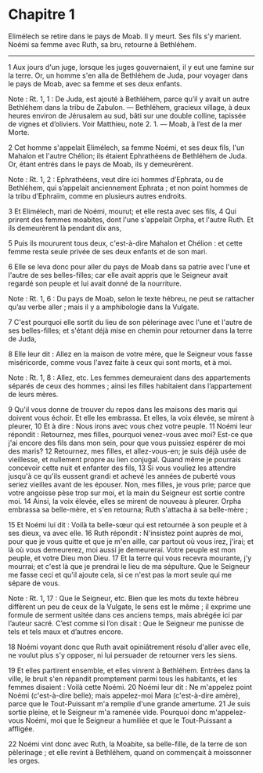 # Chapitre 1

Elimélech se retire dans le pays de Moab.
Il y meurt.
Ses fils s’y marient.
Noémi sa femme avec Ruth, sa bru, retourne à Bethléhem.

***

1 Aux jours d'un juge, lorsque les juges gouvernaient, il y eut une famine sur la terre. Or, un homme s'en alla de Bethléhem de Juda, pour voyager dans le pays de Moab, avec sa femme et ses deux enfants.

<span class="bible-note">Note : </span> Rt. 1, 1 : De Juda, est ajouté à Bethléhem, parce qu’il y avait un autre Bethléhem dans la tribu de Zabulon. ― Bethléhem, gracieux village, à deux heures environ de Jérusalem au sud, bâti sur une double colline, tapissée de vignes et d’oliviers. Voir Matthieu, note 2. 1. ― Moab, à l’est de la mer Morte.

2 Cet homme s'appelait Elimélech, sa femme Noémi, et ses deux fils, l'un Mahalon et l'autre Chélion; ils étaient Ephrathéens de Bethléhem de Juda. Or, étant entrés dans le pays de Moab, ils y demeurèrent.

<span class="bible-note">Note : </span> Rt. 1, 2 : Ephrathéens, veut dire ici hommes d’Ephrata, ou de Bethléhem, qui s’appelait anciennement Ephrata ; et non point hommes de la tribu d’Ephraïm, comme en plusieurs autres endroits.


3 Et Elimélech, mari de Noémi, mourut; et elle resta avec ses fils, 4 Qui prirent des femmes moabites, dont l'une s'appelait Orpha, et l'autre Ruth. Et ils demeurèrent là pendant dix ans,

5 Puis ils moururent tous deux, c'est-à-dire Mahalon et Chélion : et cette femme resta seule privée de ses deux enfants et de son mari.


6 Elle se leva donc pour aller du pays de Moab dans sa patrie avec l'une et l'autre de ses belles-filles; car elle avait appris que le Seigneur avait regardé son peuple et lui avait donné de la nourriture.

<span class="bible-note">Note : </span> Rt. 1, 6 : Du pays de Moab, selon le texte hébreu, ne peut se rattacher qu’au verbe aller ; mais il y a amphibologie dans la Vulgate.

7 C'est pourquoi elle sortit du lieu de son pèlerinage avec l'une et l'autre de ses belles-filles; et s'étant déjà mise en chemin pour retourner dans la terre de Juda,


8 Elle leur dit : Allez en la maison de votre mère, que le Seigneur vous fasse miséricorde, comme vous l'avez faite à ceux qui sont morts, et à moi.

<span class="bible-note">Note : </span> Rt. 1, 8 : Allez, etc. Les femmes demeuraient dans des appartements séparés de ceux des hommes ; ainsi les filles habitaient dans l’appartement de leurs mères.

9 Qu'il vous donne de trouver du repos dans les maisons des maris qui doivent vous échoir. Et elle les embrassa. Et elles, la voix élevée, se mirent à pleurer, 10 Et à dire : Nous irons avec vous chez votre peuple. 11 Noémi leur répondit : Retournez, mes filles, pourquoi venez-vous avec moi? Est-ce que j'ai encore des fils dans mon sein, pour que vous puissiez espérer de moi des maris? 12 Retournez, mes filles, et allez-vous-en; je suis déjà usée de vieillesse, et nullement propre au lien conjugal. Quand même je pourrais concevoir cette nuit et enfanter des fils, 13 Si vous vouliez les attendre jusqu'à ce qu'ils eussent grandi et achevé les années de puberté vous seriez vieilles avant de les épouser. Non, mes filles, je vous prie; parce que votre angoisse pèse trop sur moi, et la main du Seigneur est sortie contre moi. 14 Ainsi, la voix élevée, elles se mirent de nouveau à pleurer. Orpha embrassa sa belle-mère, et s'en retourna; Ruth s'attacha à sa belle-mère ;


15 Et Noémi lui dit : Voilà ta belle-sœur qui est retournée à son peuple et à ses dieux, va avec elle. 16 Ruth répondit : N'insistez point auprès de moi, pour que je vous quitte et que je m'en aille, car partout où vous irez, j'irai; et là où vous demeurerez, moi aussi je demeurerai. Votre peuple est mon peuple, et votre Dieu mon Dieu. 17 Et la terre qui vous recevra mourante, j'y mourrai; et c'est là que je prendrai le lieu de ma sépulture. Que le Seigneur me fasse ceci et qu'il ajoute cela, si ce n'est pas la mort seule qui me sépare de vous.

<span class="bible-note">Note : </span> Rt. 1, 17 : Que le Seigneur, etc. Bien que les mots du texte hébreu diffèrent un peu de ceux de la Vulgate, le sens est le même ; il exprime une formule de serment usitée dans ces anciens temps, mais abrégée ici par l’auteur sacré. C’est comme si l’on disait : Que le Seigneur me punisse de tels et tels maux et d’autres encore.

18 Noémi voyant donc que Ruth avait opiniâtrement résolu d'aller avec elle, ne voulut plus s'y opposer, ni lui persuader de retourner vers les siens.


19 Et elles partirent ensemble, et elles vinrent à Bethléhem. Entrées dans la ville, le bruit s'en répandit promptement parmi tous les habitants, et les femmes disaient : Voilà cette Noémi. 20 Noémi leur dit : Ne m'appelez point Noémi (c'est-à-dire belle); mais appelez-moi Mara (c'est-à-dire amère), parce que le Tout-Puissant m'a remplie d'une grande amertume. 21 Je suis sortie pleine, et le Seigneur m'a ramenée vide. Pourquoi donc m'appelez-vous Noémi, moi que le Seigneur a humiliée et que le Tout-Puissant a affligée.


22 Noémi vint donc avec Ruth, la Moabite, sa belle-fille, de la terre de son pèlerinage ; et elle revint à Bethléhem, quand on commençait à moissonner les orges.

